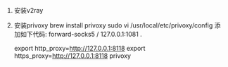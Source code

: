 1. 安装v2ray
2. 安装privoxy
   brew install privoxy
   sudo vi /usr/local/etc/privoxy/config
        添加如下代码:
        forward-socks5  /  127.0.0.1:1081 .
    
    export http_proxy=http://127.0.0.1:8118
    export https_proxy=http://127.0.0.1:8118
    privoxy
